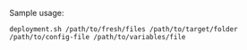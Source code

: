 Sample usage:

`deployment.sh /path/to/fresh/files /path/to/target/folder /path/to/config-file /path/to/variables/file`




